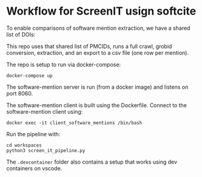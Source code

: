 # Workflow for ScreenIT usign softcite

To enable comparisons of software mention extraction, we have a shared list of DOIs:

This repo uses that shared list of PMCIDs, runs a full crawl, grobid conversion, extraction, and an export to a csv file (one row per mention).

The repo is setup to run via docker-compose:

```
docker-compose up
```

The software-mention server is run (from a docker image) and listens on port 8060.

The software-mention client is built using the Dockerfile.  Connect to the software-mention client using:

```
docker exec -it client_software_mentions /bin/bash   
```

Run the pipeline with:

```
cd workspaces
python3 screen_it_pipeline.py
```

The `.devcontainer` folder also contains a setup that works using dev containers on vscode.
